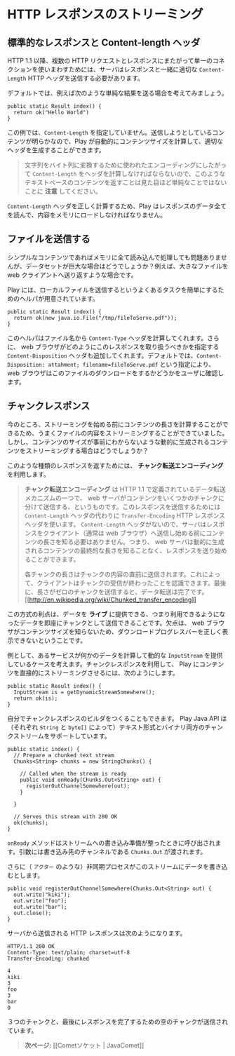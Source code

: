 <!-- translated -->
<!--
# Streaming HTTP responses
-->
# HTTP レスポンスのストリーミング

<!--
## Standard responses and Content-Length header
-->
## 標準的なレスポンスと Content-length ヘッダ

<!--
Since HTTP 1.1, to keep a single connection open to serve several HTTP requests and responses, the server must send the appropriate `Content-Length` HTTP header along with the response.
-->
HTTP 1.1 以降、複数の HTTP リクエストとレスポンスにまたがって単一のコネクションを使いまわすためには、サーバはレスポンスと一緒に適切な `Content-Length` HTTP ヘッダを送信する必要があります。

<!--
By default, when you send a simple result, such as:
-->
デフォルトでは、例えば次のような単純な結果を送る場合を考えてみましょう。

```
public static Result index() {
  return ok("Hello World")
}
```

<!--
You are not specifying a `Content-Length` header. Of course, because the content you are sending is well known, Play is able to compute the content size for you and to generate the appropriate header.
-->
この例では、`Content-Length` を指定していません。送信しようとしているコンテンツが明らかなので、Play が自動的にコンテンツサイズを計算して、適切なヘッダを生成することができます。

<!--
> **Note** that for text-based content this is not as simple as it looks, since the `Content-Length` header must be computed according the encoding used to translate characters to bytes.
-->
> 文字列をバイト列に変換するために使われたエンコーディングにしたがって `Content-Length` をヘッダを計算しなければならないので、このようなテキストベースのコンテンツを返すことは見た目ほど単純なことではないことに **注意** してください。

<!--
To be able to compute the `Content-Length` header properly, Play must consume the whole response data and load its content into memory.
-->
`Content-Length` ヘッダを正しく計算するため、Play はレスポンスのデータ全てを読んで、内容をメモリにロードしなければなりません。

<!--
## Serving files
-->
## ファイルを送信する

<!--
If it’s not a problem to load the whole content into memory for simple content what about a large data set? Let’s say we want to send back a large file to the web client.
-->
シンプルなコンテンツであればメモリに全て読み込んで処理しても問題ありませんが、データセットが巨大な場合はどうでしょうか？例えば、大きなファイルを web クライアントへ送り返すような場合です。

<!--
Play provides easy to use helpers to this common task of serving a local file:
-->
Play には、ローカルファイルを送信するというよくあるタスクを簡単にするためのヘルパが用意されています。

```
public static Result index() {
  return ok(new java.io.File("/tmp/fileToServe.pdf"));
}
```

<!--
Additionally this helper will also compute the `Content-Type` header from the file name. And it will also add the `Content-Disposition` header to specify how the web browser should handle this response. The default is to ask the web browser to download this file by using `Content-Disposition: attachment; filename=fileToServe.pdf`.
-->
このヘルパはファイル名から `Content-Type` ヘッダを計算してくれます。さらに、 web ブラウザがどのようにこのレスポンスを取り扱うべきかを指定する `Content-Disposition` ヘッダも追加してくれます。デフォルトでは、`Content-Disposition: attahment; filename=fileToServe.pdf` という指定により、 web ブラウザはこのファイルのダウンロードをするかどうかをユーザに確認します。

<!--
## Chunked responses
-->
## チャンクレスポンス

<!--
For now, this works well with streaming file content, since we are able to compute the content length before streaming it. But what about dynamically-computed content with no content size available?
-->
今のところ、ストリーミングを始める前にコンテンツの長さを計算することができるため、うまくファイルの内容をストリーミングすることができていました。しかし、コンテンツのサイズが事前にわからないような動的に生成されるコンテンツをストリーミングする場合はどうでしょうか？

<!--
For this kind of response we have to use **Chunked transfer encoding**.
-->
このような種類のレスポンスを返すためには、 **チャンク転送エンコーディング** を利用します。

<!--
> **Chunked transfer encoding** is a data transfer mechanism in version HTTP 1.1 in which a web server serves content in a series of chunks. This uses the `Transfer-Encoding` HTTP response header instead of the `Content-Length` header, which the protocol would otherwise require. Because the `Content-Length` header is not used, the server does not need to know the length of the content before it starts transmitting a response to the client (usually a web browser). Web servers can begin transmitting responses with dynamically-generated content before knowing the total size of that content.
>
> The size of each chunk is sent right before the chunk itself so that a client can tell when it has finished receiving data for that chunk. The data transfer is terminated by a final chunk of length zero.
>
> [[http://en.wikipedia.org/wiki/Chunked_transfer_encoding]]
-->
> **チャンク転送エンコーディング** は HTTP 1.1 で定義されているデータ転送メカニズムの一つで、 web サーバがコンテンツをいくつかのチャンクに分けて送信する、というものです。このレスポンスを送信するためには `Content-Length` ヘッダの代わりに `Transfer-Encoding` HTTP レスポンスヘッダを使います。 `Content-Length` ヘッダがないので、サーバはレスポンスをクライアント（通常は web ブラウザ）へ送信し始める前にコンテンツの長さを知る必要はありません。つまり、 web サーバは動的に生成されるコンテンツの最終的な長さを知ることなく、レスポンスを送り始めることができます。
>
> 各チャンクの長さはチャンクの内容の直前に送信されます。これによって、クライアントはチャンクの受信が終わったことを認識できます。最後に、長さがゼロのチャンクを送信すると、データ転送は完了です。
> [[http://en.wikipedia.org/wiki/Chunked_transfer_encoding]]

<!--
The advantage is that we can serve data **live**, meaning that we send chunks of data as soon as they are available. The drawback is that since the web browser doesn’t know the content size, it is not able to display a proper download progress bar.
-->
この方式の利点は、データを **ライブ** に提供できる、つまり利用できるようになったデータを即座にチャンクとして送信できることです。欠点は、 web ブラウザがコンテンツサイズを知らないため、ダウンロードプログレスバーを正しく表示できないということです。

<!--
Let’s say that we have a service somewhere that provides a dynamic `InputStream` that computes some data. We can ask Play to stream this content directly using a chunked response:
-->
例として、あるサービスが何かのデータを計算して動的な `InputStream` を提供しているケースを考えます。チャンクレスポンスを利用して、 Play にコンテンツを直接的にストリーミングさせるには、次のようにします。

```
public static Result index() {
  InputStream is = getDynamicStreamSomewhere();
  return ok(is);
}
```

<!--
You can also set up your own chunked response builder. The Play Java API supports both text and binary chunked streams (via `String` and `byte[]`):  
-->
自分でチャンクレスポンスのビルダをつくることもできます。 Play Java API は（それぞれ `String` と `byte[]` によって）テキスト形式とバイナリ両方のチャンクストリームをサポートしています。

```
public static index() {
  // Prepare a chunked text stream
  Chunks<String> chunks = new StringChunks() {
   
    // Called when the stream is ready
    public void onReady(Chunks.Out<String> out) {
      registerOutChannelSomewhere(out);
    }
   
  }
 
  // Serves this stream with 200 OK
  ok(chunks);
}
```

<!--
The `onReady` method is called when it is safe to write to this stream. It gives you a `Chunks.Out` channel you can write to.
-->
`onReady` メソッドはストリームへの書き込み準備が整ったときに呼び出されます。引数には書き込み先のチャンネルである `Chunks.Out` が渡されます。

<!--
Let’s say we have an asynchronous process (like an `Actor`) somewhere pushing to this stream:
-->
さらに（ `アクター` のような）非同期プロセスがこのストリームにデータを書き込むとします。

```
public void registerOutChannelSomewhere(Chunks.Out<String> out) {
  out.write("kiki");
  out.write("foo");
  out.write("bar");
  out.close();
}
```

<!--
We can inspect the HTTP response sent by the server:  
-->
サーバから送信される HTTP レスポンスは次のようになります。

```
HTTP/1.1 200 OK
Content-Type: text/plain; charset=utf-8
Transfer-Encoding: chunked

4
kiki
3
foo
3
bar
0

```

<!--
We get three chunks and one final empty chunk that closes the response.  
-->
３つのチャンクと、最後にレスポンスを完了するための空のチャンクが送信されています。

<!--
> **Next:** [[Comet sockets | JavaComet]]
-->
> **次ページ:** [[Cometソケット | JavaComet]]
